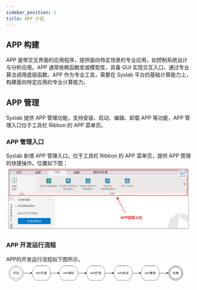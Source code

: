 ```yaml
---
sidebar_position: 1
title: APP 介绍
---
```

## APP 构建
APP 是带交互界面的应用程序，提供面向特定场景的专业应用，如控制系统设计与分析应用。APP 通常依赖函数库或模型库，具备 GUI 实现交互入口，通过专业算法调用底层函数。APP 作为专业工具，需要在 Syslab 平台的基础计算能力上，构建面向特定应用的专业计算能力。
## APP 管理
Syslab 提供 APP 管理功能，支持安装、启动、编辑、卸载 APP 等功能，APP 管理入口位于工具栏 Ribbon 的 APP 菜单页。
### APP 管理入口
Syslab 新增 APP 管理入口，位于工具栏 Ribbon 的 APP 菜单页，提供 APP 管理的快捷操作。位置如下图：
![appManage demo](./img/appManage.png)
### APP 开发运行流程
APP的开发运行流程如下图所示。
![devApp demo](./img/devApp.png)